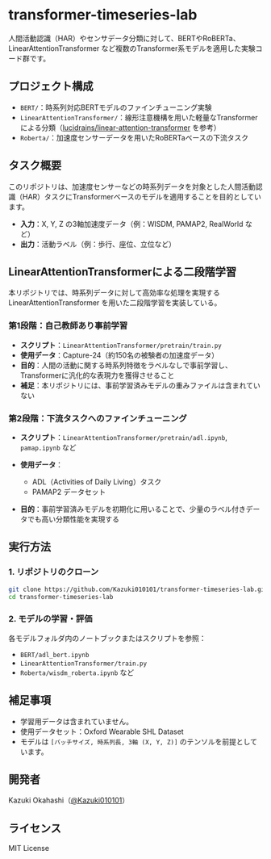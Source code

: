 # transformer-timeseries-lab

人間活動認識（HAR）やセンサデータ分類に対して、BERTやRoBERTa、LinearAttentionTransformer など複数のTransformer系モデルを適用した実験コード群です。

##  プロジェクト構成

* `BERT/`：時系列対応BERTモデルのファインチューニング実験
* `LinearAttentionTransformer/`：線形注意機構を用いた軽量なTransformerによる分類（[lucidrains/linear-attention-transformer](https://github.com/lucidrains/linear-attention-transformer) を参考）
* `Roberta/`：加速度センサーデータを用いたRoBERTaベースの下流タスク

##  タスク概要

このリポジトリは、加速度センサーなどの時系列データを対象とした人間活動認識（HAR）タスクにTransformerベースのモデルを適用することを目的としています。

* **入力**：X, Y, Z の3軸加速度データ（例：WISDM, PAMAP2, RealWorld など）
* **出力**：活動ラベル（例：歩行、座位、立位など）

## LinearAttentionTransformerによる二段階学習

本リポジトリでは、時系列データに対して高効率な処理を実現する LinearAttentionTransformer を用いた二段階学習を実装している。

### 第1段階：自己教師あり事前学習

* **スクリプト**：`LinearAttentionTransformer/pretrain/train.py`
* **使用データ**：Capture-24（約150名の被験者の加速度データ）
* **目的**：人間の活動に関する時系列特徴をラベルなしで事前学習し、Transformerに汎化的な表現力を獲得させること
* **補足**：本リポジトリには、事前学習済みモデルの重みファイルは含まれていない

### 第2段階：下流タスクへのファインチューニング

* **スクリプト**：`LinearAttentionTransformer/pretrain/adl.ipynb`, `pamap.ipynb` など
* **使用データ**：

  * ADL（Activities of Daily Living）タスク
  * PAMAP2 データセット
* **目的**：事前学習済みモデルを初期化に用いることで、少量のラベル付きデータでも高い分類性能を実現する


## 実行方法

### 1. リポジトリのクローン

```bash
git clone https://github.com/Kazuki010101/transformer-timeseries-lab.git
cd transformer-timeseries-lab
```

### 2. モデルの学習・評価

各モデルフォルダ内のノートブックまたはスクリプトを参照：

* `BERT/adl_bert.ipynb`
* `LinearAttentionTransformer/train.py`
* `Roberta/wisdm_roberta.ipynb` など


##  補足事項

* 学習用データは含まれていません。
* 使用データセット：Oxford Wearable SHL Dataset
* モデルは `[バッチサイズ, 時系列長, 3軸 (X, Y, Z)]` のテンソルを前提としています。

## 開発者

Kazuki Okahashi（[@Kazuki010101](https://github.com/Kazuki010101)）

## ライセンス

MIT License
